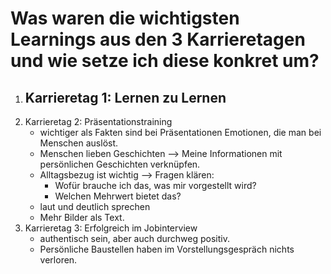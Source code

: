 # Was waren die wichtigsten Learnings aus den 3 Karrieretagen und wie setze ich diese konkret um?
1) Karrieretag 1: Lernen zu Lernen
    - 
2) Karrieretag 2: Präsentationstraining
    - wichtiger als Fakten sind bei Präsentationen Emotionen, die man bei Menschen auslöst.
    - Menschen lieben Geschichten --> Meine Informationen mit persönlichen Geschichten verknüpfen.
    - Alltagsbezug ist wichtig --> Fragen klären:
        - Wofür brauche ich das, was mir vorgestellt wird?
        - Welchen Mehrwert bietet das?
    - laut und deutlich sprechen
    - Mehr Bilder als Text.
3) Karrieretag 3: Erfolgreich im Jobinterview
    - authentisch sein, aber auch durchweg positiv. 
    - Persönliche Baustellen haben im Vorstellungsgespräch nichts verloren.
    